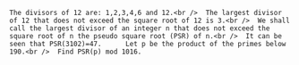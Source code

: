    The divisors of 12 are: 1,2,3,4,6 and 12.<br />  The largest divisor of 12 that does not exceed the square root of 12 is 3.<br />  We shall call the largest divisor of an integer n that does not exceed the square root of n the pseudo square root (PSR) of n.<br />  It can be seen that PSR(3102)=47.      Let p be the product of the primes below 190.<br />  Find PSR(p) mod 1016.            